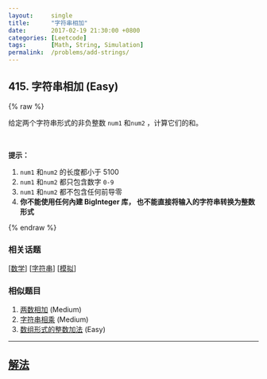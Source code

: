 ```yaml
---
layout:     single
title:      "字符串相加"
date:       2017-02-19 21:30:00 +0800
categories: [Leetcode]
tags:       [Math, String, Simulation]
permalink:  /problems/add-strings/
---
```


## 415. 字符串相加 (Easy)

{% raw %}

<p>给定两个字符串形式的非负整数&nbsp;<code>num1</code> 和<code>num2</code>&nbsp;，计算它们的和。</p>

<p>&nbsp;</p>

<p><strong>提示：</strong></p>

<ol>
	<li><code>num1</code> 和<code>num2</code>&nbsp;的长度都小于 5100</li>
	<li><code>num1</code> 和<code>num2</code> 都只包含数字&nbsp;<code>0-9</code></li>
	<li><code>num1</code> 和<code>num2</code> 都不包含任何前导零</li>
	<li><strong>你不能使用任何內建 BigInteger 库，&nbsp;也不能直接将输入的字符串转换为整数形式</strong></li>
</ol>

{% endraw %}

### 相关话题
  [[数学](https://github.com/openset/leetcode/tree/master/tag/math/README.md)]
  [[字符串](https://github.com/openset/leetcode/tree/master/tag/string/README.md)]
  [[模拟](https://github.com/openset/leetcode/tree/master/tag/simulation/README.md)]

### 相似题目
  1. [两数相加](/problems/add-two-numbers) (Medium)
  1. [字符串相乘](/problems/multiply-strings) (Medium)
  1. [数组形式的整数加法](/problems/add-to-array-form-of-integer) (Easy)

---

## [解法](https://github.com/openset/leetcode/tree/master/problems/add-strings)
